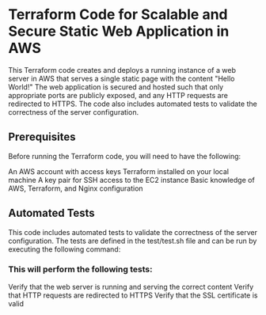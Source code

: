# Terraform Code for Scalable and Secure Static Web Application in AWS

This Terraform code creates and deploys a running instance of a web server in AWS that serves a single static page with the content "Hello World!" The web application is secured and hosted such that only appropriate ports are publicly exposed, and any HTTP requests are redirected to HTTPS. The code also includes automated tests to validate the correctness of the server configuration.

## Prerequisites
Before running the Terraform code, you will need to have the following:

An AWS account with access keys
Terraform installed on your local machine
A key pair for SSH access to the EC2 instance
Basic knowledge of AWS, Terraform, and Nginx configuration

## Automated Tests
This code includes automated tests to validate the correctness of the server configuration. The tests are defined in the test/test.sh file and can be run by executing the following command:

### This will perform the following tests:

Verify that the web server is running and serving the correct content
Verify that HTTP requests are redirected to HTTPS
Verify that the SSL certificate is valid
